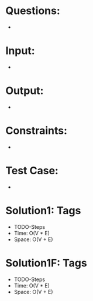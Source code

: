 # Questions:
- 

# Input:
- 

# Output:
- 

# Constraints:
- 

# Test Case:
- 

# Solution1: Tags
- TODO-Steps
- Time: O(V * E)
- Space: O(V + E)

# Solution1F: Tags
- TODO-Steps
- Time: O(V * E)
- Space: O(V + E)